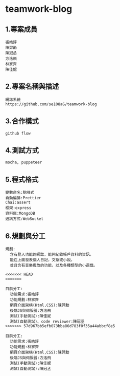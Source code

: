# teamwork-blog

## 1.專案成員
```
張皓評
陳羿勳
陳冠丞
方洛飛
林家齊
陳佳妮
```
## 2.專案名稱與描述
```
網誌系統
https://github.com/se108aG/teamwork-blog
```
## 3.合作模式
```
github flow
```
## 4.測試方式 
```
mocha, puppeteer
```
## 5.程式格式
```
變數命名:駝峰式
自動編排:Prettier
Chai:assert
框架:express
資料庫:MongoDB
通訊方式:WebSocket
```
## 6.規劃與分工
```
規劃:
  含有登入功能的網誌，能夠紀錄帳戶資料的資訊。
  能在上面發表個人日記，文章或小說。
  並且含有音樂撥放的功能，以及各種類型的小遊戲。

<<<<<<< HEAD
=======

目前分工:
  功能需求:張皓評
  功能規劃:林家齊
  網頁介面架構(Html,CSS):陳羿勳
  後端JS與伺服器:方洛飛
  測試(手動測試):陳佳妮
  測試(自動測試)、code reviewer:陳冠丞
>>>>>>> 57d967bb5efb073bba86d783f0f35a44abbcf8e5

目前分工:
  功能需求:張皓評
  功能規劃:林家齊
  網頁介面架構(Html,CSS):陳羿勳
  後端JS與伺服器:方洛飛
  測試(手動測試):陳佳妮
  測試(自動測試):陳冠丞

